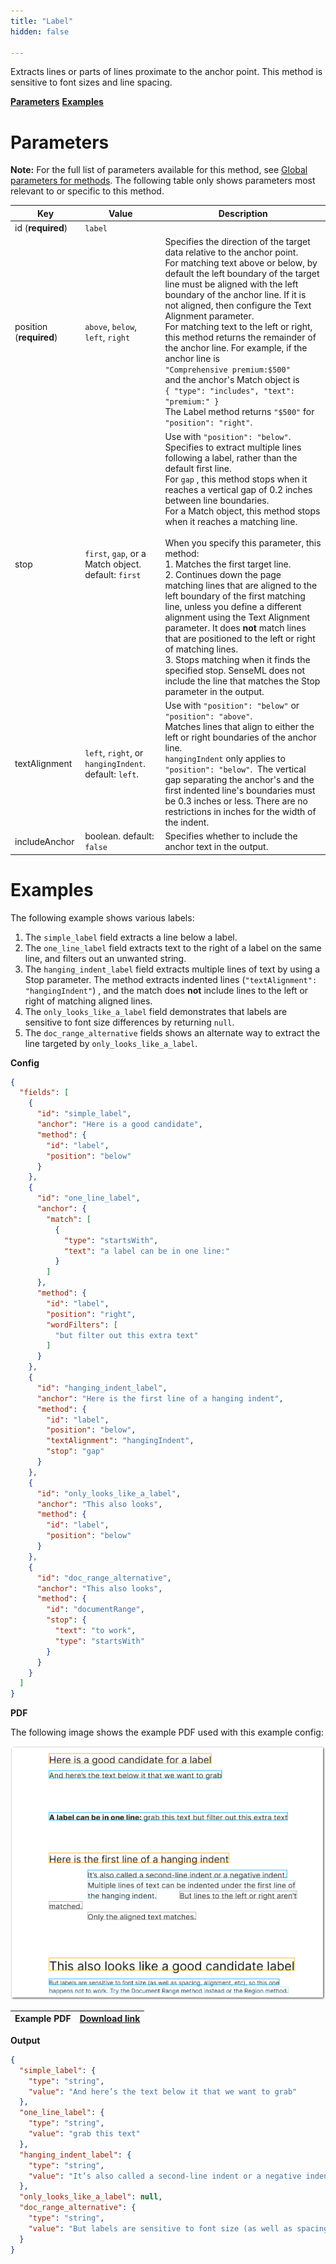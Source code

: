 ```yaml
---
title: "Label"
hidden: false

---
```


Extracts lines or parts of lines proximate to the anchor point. This method is sensitive to font sizes and line spacing. 

[**Parameters**](doc:label#parameters)
[**Examples**](doc:label#examples)

Parameters
====

**Note:** For the full list of parameters available for this method, see [Global parameters for methods](doc:method#global-parameters-for-methods). The following table only shows parameters most relevant to or specific to this method.

| Key                     | Value                                                 | Description                                                  |
| ----------------------- | ----------------------------------------------------- | ------------------------------------------------------------ |
| id (**required**)       | `label`                                               |                                                              |
| position (**required**) | `above`, `below`, `left`, `right`                     | Specifies the direction of the target data relative to the anchor point. <br>For matching text above or below, by default the left boundary of the target line must be aligned with the left boundary of the anchor line. If it is not aligned, then configure the Text Alignment parameter. <br/>For matching text to the left or right, this method returns the remainder of the anchor line. For example, if the anchor line is <br/>`"Comprehensive premium:$500"` <br/>and the anchor's Match object is<br/> `{ "type": "includes", "text": "premium:" }`<br/> The Label method returns `"$500"` for `"position": "right"`. |
| stop                    | `first`, `gap`, or a Match object. default: `first`   | Use with  `"position": "below"`. <br/>Specifies to extract multiple lines following a label, rather than the default first line. <br/>For `gap` , this method stops when it reaches a vertical gap of 0.2 inches between line boundaries.<br/>For a Match object, this method stops when it reaches a matching line.<br/> <br/>When you specify this parameter, this method:<br/>1. Matches the first target line.<br/> 2. Continues down the page matching lines that are aligned to the left boundary of the first matching line, unless you define a different alignment using the Text Alignment parameter. It does **not** match lines that are positioned to the left or right of matching lines.<br/>3. Stops matching when it finds the specified stop. SenseML does not include the line that matches the Stop parameter in the output.<br/> |
| textAlignment           | `left`, `right`, or `hangingIndent`. default: `left`. | Use with `"position": "below"` or `"position": "above"`. <br/>Matches lines that align to either the left or right boundaries of the anchor line. <br/> `hangingIndent` only applies to  `"position": "below"`.  The vertical gap separating the anchor's and the first indented line's boundaries must be 0.3 inches or less. There are no restrictions in inches for the width of the indent. |
| includeAnchor           | boolean. default: `false`                             | Specifies whether to include the anchor text in the output. |

Examples
====

The following example shows various labels:

1. The  `simple_label` field extracts a line below a label.
2. The `one_line_label` field extracts text to the right of a label on the same line, and filters out an unwanted string. 
3. The `hanging_indent_label` field extracts multiple lines of text by using a Stop parameter. The method extracts indented lines (`"textAlignment": "hangingIndent"`) , and the match does **not** include lines to the left or right of matching aligned lines. 
4. The `only_looks_like_a_label` field demonstrates that labels are sensitive to font size differences by returning `null`.
5. The `doc_range_alternative` fields shows an alternate way to extract the line targeted by `only_looks_like_a_label`.

**Config**


```json
{
  "fields": [
    {
      "id": "simple_label",
      "anchor": "Here is a good candidate",
      "method": {
        "id": "label",
        "position": "below"
      }
    },
    {
      "id": "one_line_label",
      "anchor": {
        "match": [
          {
            "type": "startsWith",
            "text": "a label can be in one line:"
          }
        ]
      },
      "method": {
        "id": "label",
        "position": "right",
        "wordFilters": [
          "but filter out this extra text"
        ]
      }
    },
    {
      "id": "hanging_indent_label",
      "anchor": "Here is the first line of a hanging indent",
      "method": {
        "id": "label",
        "position": "below",
        "textAlignment": "hangingIndent",
        "stop": "gap"
      }
    },
    {
      "id": "only_looks_like_a_label",
      "anchor": "This also looks",
      "method": {
        "id": "label",
        "position": "below"
      }
    },
    {
      "id": "doc_range_alternative",
      "anchor": "This also looks",
      "method": {
        "id": "documentRange",
        "stop": {
          "text": "to work",
          "type": "startsWith"
        }
      }
    }
  ]
}
```

**PDF**

The following image shows the example PDF used with this example config:

![Click to enlarge](https://raw.githubusercontent.com/sensible-hq/sensible-docs/main/readme-sync/assets/v0/images/final/labels.png)

| Example PDF | [Download link](https://raw.githubusercontent.com/sensible-hq/sensible-docs/main/readme-sync/assets/v0/pdfs/label.pdf) |
| ---------------------------- | ------------------------------------------------------------------------------------------------------------------------------ |


**Output**

```json
{
  "simple_label": {
    "type": "string",
    "value": "And here’s the text below it that we want to grab"
  },
  "one_line_label": {
    "type": "string",
    "value": "grab this text"
  },
  "hanging_indent_label": {
    "type": "string",
    "value": "It’s also called a second-line indent or a negative indent. Multiple lines of text can be indented under the first line of the hanging indent."
  },
  "only_looks_like_a_label": null,
  "doc_range_alternative": {
    "type": "string",
    "value": "But labels are sensitive to font size (as well as spacing, alignment, etc), so this one happens not to work. Try the Document Range method instead or the Region method."
  }
}
```

